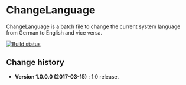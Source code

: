 ChangeLanguage
====================================

ChangeLanguage is a batch file to change the current system language from German to English and vice versa.

[![Build status](https://ci.appveyor.com/api/projects/status/0p2unbxcfge97f84?svg=true)](https://ci.appveyor.com/project/SeppPenner/512kbchecker)


Change history
--------------

* **Version 1.0.0.0 (2017-03-15)** : 1.0 release.
